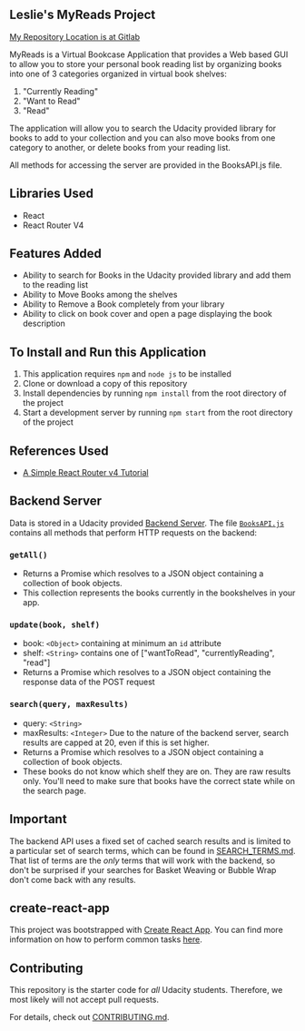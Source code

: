 ## Leslie's MyReads Project

[My Repository Location is at Gitlab](https://gitlab.com/lglaves/myreads)

MyReads is a Virtual Bookcase Application that provides a Web based GUI to allow you to store your personal book reading list by organizing books into one of 3 categories organized in virtual book shelves:
1) "Currently Reading"
2) "Want to Read"
3) "Read"

The application will allow you to search the Udacity provided library for books to add to your collection and you can also move books from one category to another, or delete books from your reading list.

 All methods for accessing the server are provided in the BooksAPI.js file.


## Libraries Used
* React
* React Router V4

## Features Added
* Ability to search for Books in the Udacity provided library and add them to the reading list
* Ability to Move Books among the shelves
* Ability to Remove a Book completely from your library
* Ability to click on book cover and open a page displaying the book description

## To Install and Run this Application
1) This application requires `npm` and `node js` to be installed 
1) Clone or download a copy of this repository
1) Install dependencies by running `npm install` from the root directory of the project
1) Start a development server by running `npm start` from the root directory of the project

## References Used
* [A Simple React Router v4 Tutorial](https://medium.com/@pshrmn/a-simple-react-router-v4-tutorial-7f23ff27adf)



## Backend Server

Data is stored in a Udacity provided [Backend Server](https://reactnd-books-api.udacity.com/). The file [`BooksAPI.js`](src/BooksAPI.js) contains all methods that perform HTTP requests on the backend:

### `getAll()`
* Returns a Promise which resolves to a JSON object containing a collection of book objects.
* This collection represents the books currently in the bookshelves in your app.

### `update(book, shelf)`
* book: `<Object>` containing at minimum an `id` attribute
* shelf: `<String>` contains one of ["wantToRead", "currentlyReading", "read"]  
* Returns a Promise which resolves to a JSON object containing the response data of the POST request

### `search(query, maxResults)`
* query: `<String>`
* maxResults: `<Integer>` Due to the nature of the backend server, search results are capped at 20, even if this is set higher.
* Returns a Promise which resolves to a JSON object containing a collection of book objects.
* These books do not know which shelf they are on. They are raw results only. You'll need to make sure that books have the correct state while on the search page.

## Important
The backend API uses a fixed set of cached search results and is limited to a particular set of search terms, which can be found in [SEARCH_TERMS.md](SEARCH_TERMS.md). That list of terms are the _only_ terms that will work with the backend, so don't be surprised if your searches for Basket Weaving or Bubble Wrap don't come back with any results. 

## create-react-app

This project was bootstrapped with [Create React App](https://github.com/facebookincubator/create-react-app). You can find more information on how to perform common tasks [here](https://github.com/facebookincubator/create-react-app/blob/master/packages/react-scripts/template/README.md).

## Contributing

This repository is the starter code for _all_ Udacity students. Therefore, we most likely will not accept pull requests.

For details, check out [CONTRIBUTING.md](CONTRIBUTING.md).

